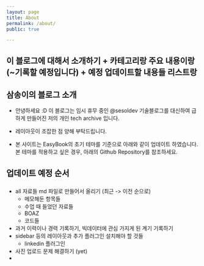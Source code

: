 ```yaml
---
layout: page
title: About
permalink: /about/
public: true

---
```


## 이 블로그에 대해서 소개하기 + 카테고리랑 주요 내용이랑 (~기록할 예정입니다) + 예정 업데이트할 내용들 리스트랑

## 삼송이의 블로그 소개

* 안녕하세요 :D
이 블로그는 임시 휴무 중인 @sesoldev 기술블로그를 대신하여 급하게 만들어진 저의 개인 tech archive 입니다.

* 레이아웃이 조잡한 점 양해 부탁드립니다.



* 본 사이트는 EasyBook의 초기 테마를 기준으로 아래와 같이 업데이트 하였습니다. 본 테마를 적용하고 싶은 경우, 아래의 Github Repository를 참조하세요.

## 업데이트 예정 순서

###
* all 자료들 md 파일로 만들어서 올리기 (최근 -> 이전 순으로)
    - 메모해둔 항목들
    - 수업 때 들었던 자료들
    - BOAZ
    - 코드들
* 과거 이력이나 경력 기록하기, 빅데이터에 관심 가지게 된 계기 기록하기
* sidebar 등의 레이아웃과 추가 플러그인 설치해야 할 것들
    - linkedin 플러그인
* 사진 업로드 문제 해결하기 (yet)
* 
